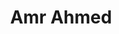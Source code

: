 ---
layout: page
title: Amr Ahmed
description: (Now) Senior Staff Research Scientist, Google
img: /assets/img/1.jpg
importance: 12
category: work
redirect: https://research.google/people/AmrAhmed/
---